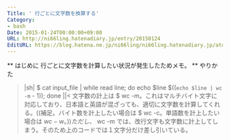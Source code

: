 ```yaml
---
Title: ' 行ごとに文字数を換算する'
Category:
- bash
Date: 2015-01-24T00:00:00+09:00
URL: http://ni66ling.hatenadiary.jp/entry/20150124
EditURL: https://blog.hatena.ne.jp/ni66ling/ni66ling.hatenadiary.jp/atom/entry/8454420450083715824
---
```


** はじめに
行ごとに文字数を計算したい状況が発生したためメモ。
** やりかた
>|sh|
$ cat input_file | while read line; do echo $line $((`echo $line | wc -m` - 1)); done
||<
文字数の計上は $ wc -m。これはマルチバイト文字に対応しており、日本語と英語が混ざっても、適切に文字数を計算してくれる。((補足。バイト数を計上したい場合は $ wc -c。単語数を計上したい場合は $wc -w。))
ただし、$ wc -m では、改行文字も文字数に計上してしまう。そのため上のコードでは１文字分だけ差し引いている。
